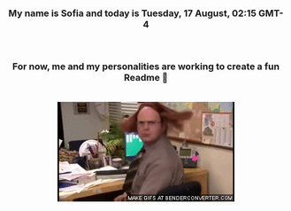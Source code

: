 


<div align="center">
<h3 >My name is Sofia and today is Tuesday, 17 August, 02:15 GMT-4</h3><br>
<h3 >For now, me and my personalities are working to create a fun Readme 👋
</h3><br>
<img src='img/dwight.gif' alt='working...'/>
</div>
